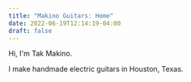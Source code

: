```yaml
---
title: "Makino Guitars: Home"
date: 2022-06-19T12:14:19-04:00
draft: false
---
```


Hi, I'm Tak Makino. 

I make handmade electric guitars in Houston, Texas.


